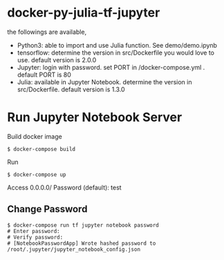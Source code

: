 # docker-py-julia-tf-jupyter
the followings are available,
- Python3: able to import and use Julia function. See demo/demo.ipynb
- tensorflow: determine the version in src/Dockerfile you would love to use. default version is 2.0.0
- Jupyter: login with password. set PORT in /docker-compose.yml . default PORT is 80
- Julia: available in Jupyter Notebook. determine the version in src/Dockerfile. default version is 1.3.0


# Run Jupyter Notebook Server
Build docker image
```
$ docker-compose build
```

Run
```
$ docker-compose up
```

Access 0.0.0.0/
Password (default): test

## Change Password
```
$ docker-compose run tf jupyter notebook password
# Enter password:
# Verify password:
# [NotebookPasswordApp] Wrote hashed password to /root/.jupyter/jupyter_notebook_config.json
```


